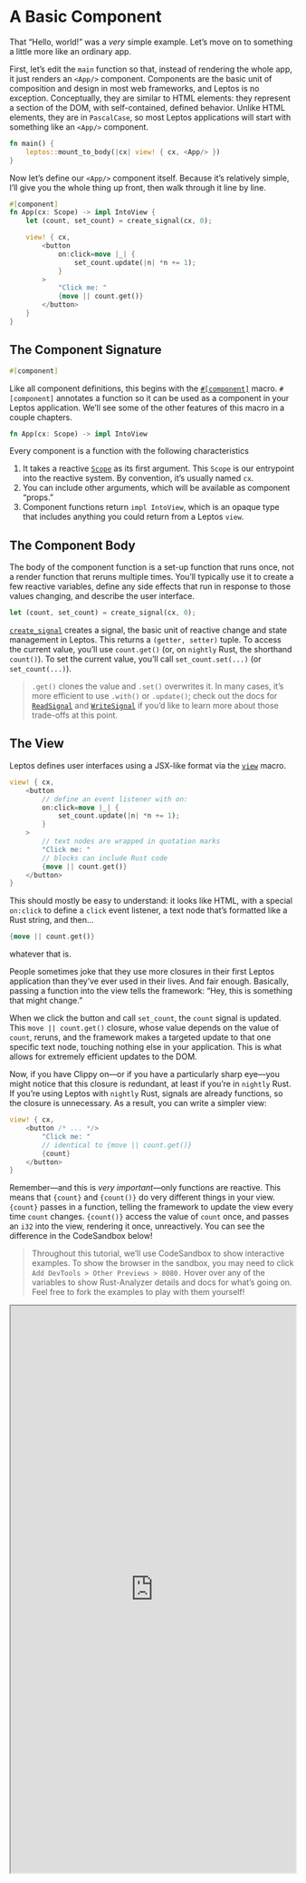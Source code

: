 # A Basic Component

That “Hello, world!” was a *very* simple example. Let’s move on to something a
little more like an ordinary app.

First, let’s edit the `main` function so that, instead of rendering the whole
app, it just renders an `<App/>` component. Components are the basic unit of
composition and design in most web frameworks, and Leptos is no exception. 
Conceptually, they are similar to HTML elements: they represent a section of the 
DOM, with self-contained, defined behavior. Unlike HTML elements, they are in 
`PascalCase`, so most Leptos applications will start with something like an 
`<App/>` component.

```rust
fn main() {
    leptos::mount_to_body(|cx| view! { cx, <App/> })
}
```

Now let’s define our `<App/>` component itself. Because it’s relatively simple,
I’ll give you the whole thing up front, then walk through it line by line.

```rust
#[component]
fn App(cx: Scope) -> impl IntoView {
    let (count, set_count) = create_signal(cx, 0);

    view! { cx,
        <button
            on:click=move |_| {
                set_count.update(|n| *n += 1);
            }
        >
            "Click me: "
            {move || count.get()}
        </button>
    }
}
```

## The Component Signature
```rust
#[component]
```

Like all component definitions, this begins with the [`#[component]`](https://docs.rs/leptos/latest/leptos/attr.component.html) macro. `#[component]` annotates a function so it can be 
used as a component in your Leptos application. We’ll see some of the other features of
this macro in a couple chapters.

```rust
fn App(cx: Scope) -> impl IntoView
```

Every component is a function with the following characteristics
1. It takes a reactive [`Scope`](https://docs.rs/leptos/latest/leptos/struct.Scope.html)
   as its first argument. This `Scope` is our entrypoint into the reactive system.
   By convention, it’s usually named `cx`.
2. You can include other arguments, which will be available as component “props.”
3. Component functions return `impl IntoView`, which is an opaque type that includes
   anything you could return from a Leptos `view`.

## The Component Body
The body of the component function is a set-up function that runs once, not a 
render function that reruns multiple times. You’ll typically use it to create a
few reactive variables, define any side effects that run in response to those values
changing, and describe the user interface.

```rust
let (count, set_count) = create_signal(cx, 0);
```
[`create_signal`](https://docs.rs/leptos/latest/leptos/fn.create_signal.html)
creates a signal, the basic unit of reactive change and state management in Leptos.
This returns a `(getter, setter)` tuple. To access the current value, you’ll 
use `count.get()` (or, on `nightly` Rust, the shorthand `count()`). To set the 
current value, you’ll call `set_count.set(...)` (or `set_count(...)`).

> `.get()` clones the value and `.set()` overwrites it. In many cases, it’s more 
efficient to use `.with()` or `.update()`; check out the docs for [`ReadSignal`](https://docs.rs/leptos/latest/leptos/struct.ReadSignal.html) and [`WriteSignal`](https://docs.rs/leptos/latest/leptos/struct.WriteSignal.html) if you’d like to learn more about those trade-offs at this point.

## The View 

Leptos defines user interfaces using a JSX-like format via the [`view`](https://docs.rs/leptos/latest/leptos/macro.view.html) macro.

```rust
view! { cx,
    <button
        // define an event listener with on:
        on:click=move |_| {
            set_count.update(|n| *n += 1);
        }
    >
        // text nodes are wrapped in quotation marks
        "Click me: "
        // blocks can include Rust code
        {move || count.get()}
    </button>
}
```

This should mostly be easy to understand: it looks like HTML, with a special
`on:click` to define a `click` event listener, a text node that’s formatted like
a Rust string, and then...
```rust
{move || count.get()}
```
whatever that is.

People sometimes joke that they use more closures in their first Leptos application 
than they’ve ever used in their lives. And fair enough. Basically, passing a function 
into the view tells the framework: “Hey, this is something that might change.”

When we click the button and call `set_count`, the `count` signal is updated. This 
`move || count.get()` closure, whose value depends on the value of `count`, reruns, 
and the framework makes a targeted update to that one specific text node, touching 
nothing else in your application. This is what allows for extremely efficient updates
to the DOM.

Now, if you have Clippy on—or if you have a particularly sharp eye—you might notice
that this closure is redundant, at least if you’re in `nightly` Rust. If you’re using 
Leptos with `nightly` Rust, signals are already functions, so the closure is unnecessary.
As a result, you can write a simpler view: 
```rust
view! { cx,
    <button /* ... */>
        "Click me: "
        // identical to {move || count.get()}
        {count}
    </button>
}
```

Remember—and this is *very important*—only functions are reactive. This means that 
`{count}` and `{count()}` do very different things in your view. `{count}` passes 
in a function, telling the framework to update the view every time `count` changes.
`{count()}` access the value of `count` once, and passes an `i32` into the view, 
rendering it once, unreactively. You can see the difference in the CodeSandbox below!

> Throughout this tutorial, we’ll use CodeSandbox to show interactive examples. To 
show the browser in the sandbox, you may need to click `Add DevTools >
Other Previews > 8080.` Hover over any of the variables to show Rust-Analyzer details 
and docs for what’s going on. Feel free to fork the examples to play with them yourself!

<iframe src="https://codesandbox.io/p/sandbox/1-basic-component-3d74p3?file=%2Fsrc%2Fmain.rs&selection=%5B%7B%22endColumn%22%3A31%2C%22endLineNumber%22%3A19%2C%22startColumn%22%3A31%2C%22startLineNumber%22%3A19%7D%5D" width="100%" height="1000px"></iframe>
